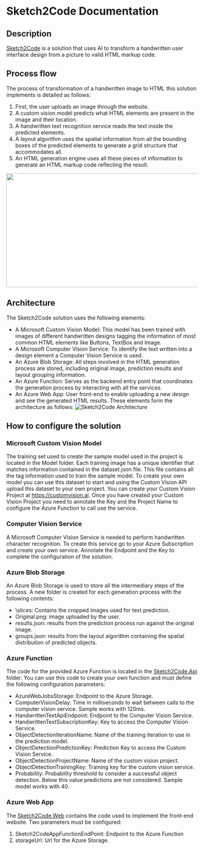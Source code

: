 # Sketch2Code Documentation

## Description
[Sketch2Code](https://www.ailab.microsoft.com/experiments/30c61484-d081-4072-99d6-e132d362b99d) is a solution that uses AI to transform a handwritten user interface design from a picture to valid HTML markup code. 

## Process flow
The process of transformation of a handwritten image to HTML this solution implements is detailed as follows:
1.	First, the user uploads an image through the website.
2.	A custom vision model predicts what HTML elements are present in the image and their location.
3.	A handwritten text recognition service reads the text inside the predicted elements.
4.	A layout algorithm uses the spatial information from all the bounding boxes of the predicted elements to generate a grid structure that accommodates all.
5.	An HTML generation engine uses all these pieces of information to generate an HTML markup code reflecting the result.

<p align="center">
  <img width="560" height="300" src="https://github.com/Microsoft/ailab/blob/master/Sketch2Code/images/S2C_Homepage-Carousel.gif">
</p>

## Architecture
The Sketch2Code solution uses the following elements:
-	A Microsoft Custom Vision Model: This model has been trained with images of different handwritten designs tagging the information of most common HTML elements like Buttons, TextBox and Image.
-	A Microsoft Computer Vision Service: To identify the text written into a design element a Computer Vision Service is used.
-	An Azure Blob Storage: All steps involved in the HTML generation process are stored, including original image, prediction results and layout grouping information. 
-	An Azure Function: Serves as the backend entry point that coordinates the generation process by interacting with all the services.
-	An Azure Web App: User front-end to enable uploading a new design and see the generated HTML results.
These elements form the architecture as follows:
![Sketch2Code Architecture](https://github.com/Microsoft/ailab/blob/master/Sketch2Code/images/architecture.png)


## How to configure the solution

### Microsoft Custom Vision Model
The training set used to create the sample model used in the project is located in the Model folder. Each training image has a unique identifier that matches information contained in the dataset.json file. This file contains all the tag information used to train the sample model.
To create your own model you can use this dataset to start and using the Custom Vision API upload this dataset to your own project.
You can create your Custom Vision Project at https://customvision.ai.
Once you have created your Custom Vision Project you need to annotate the Key and the Project Name to configure the Azure Function to call use the service.

### Computer Vision Service
A Microsoft Computer Vision Service is needed to perform handwritten character recognition.
To create this service go to your Azure Subscription and create your own service. Annotate the Endpoint and the Key to complete the configuration of the solution.

### Azure Blob Storage
An Azure Blob Storage is used to store all the intermediary steps of the process.
A new folder is created for each generation process with the following contents:
-	\slices: Contains the cropped images used for text prediction.
-	Original.png: image uploaded by the user.
-	results.json: results from the prediction process run against the original image.
-	groups.json: results from the layout algorithm containing the spatial distribution of predicted objects.

### Azure Function
The code for the provided Azure Function is located in the [Sketch2Code.Api](https://github.com/Microsoft/ailab/tree/master/Sketch2Code/Sketch2Code.Api) folder. You can use this code to create your own function and must define the following configuration parameters:
-	AzureWebJobsStorage: Endpoint to the Azure Storage.
-	ComputerVisionDelay: Time in milliseconds to wait between calls to the computer vision service. Sample works with 120ms.
-	HandwrittenTextApiEndpoint: Endpoint to the Computer Vision Service.
-	HandwrittenTextSubscriptionKey: Key to access the Computer Vision Service.
-	ObjectDetectionIterationName: Name of the training iteration to use in the prediction model.
-	ObjectDetectionPredictionKey: Prediction Key to access the Custom Vision Service.
-	ObjectDetectionProjectName: Name of the custom vision project.
-	ObjectDetectionTrainingKey: Training key for the custom vision service.
-	Probability: Probability threshold to consider a successful object detection. Below this value predictions are not considered. Sample model works with 40. 

### Azure Web App
The [Sketch2Code.Web](https://github.com/Microsoft/ailab/tree/master/Sketch2Code/Sketch2Code.Web) contains the code used to implement the front-end website. Two parameters must be configured:
1.	Sketch2CodeAppFunctionEndPoint: Endpoint to the Azure Function
2.	storageUrl: Url for the Azure Storage. 


